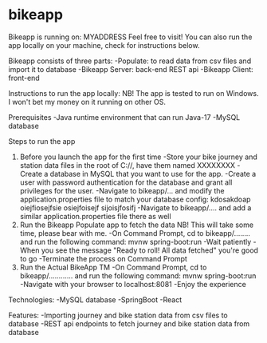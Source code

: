 # bikeapp

Bikeapp is running on: 
MYADDRESS
Feel free to visit! You can also run the app locally on your machine, check for instructions below.

Bikeapp consists of three parts: 
-Populate: to read data from csv files and import it to database
-Bikeapp Server: back-end REST api
-Bikeapp Client: front-end

Instructions to run the app locally:
NB! The app is tested to run on Windows. I won't bet my money on it running on other OS.

Prerequisites
-Java runtime environment that can run Java-17
-MySQL database

Steps to run the app
1. Before you launch the app for the first time
-Store your bike journey and station data files in the root of C://, have them named XXXXXXXX
-Create a database in MySQL that you want to use for the app.
-Create a user with password authentication for the database and grant all privileges for the user.
-Navigate to bikeapp/... and modify the application.properties file to match your database config:
  kdosakdoap
  oiejfiosejfsie
  osiejfoisejf
  sijoisjfosifj
-Navigate to bikeapp/.... and add a similar application.properties file there as well
2. Run the Bikeapp Populate app to fetch the data 
NB! This will take some time, please bear with me.
-On Command Prompt, cd to bikeapp/........ and run the following command:
      mvnw spring-boot:run
-Wait patiently
-When you see the message "Ready to roll! All data fetched" you're good to go
-Terminate the process on Command Prompt
3. Run the Actual BikeApp TM
-On Command Prompt, cd to bikeapp/............ and run the following command:
      mvnw spring-boot:run
-Navigate with your browser to localhost:8081
-Enjoy the experience
      

Technologies:
-MySQL database
-SpringBoot
-React

Features:
-Importing journey and bike station data from csv files to database
-REST api endpoints to fetch journey and bike station data from database
